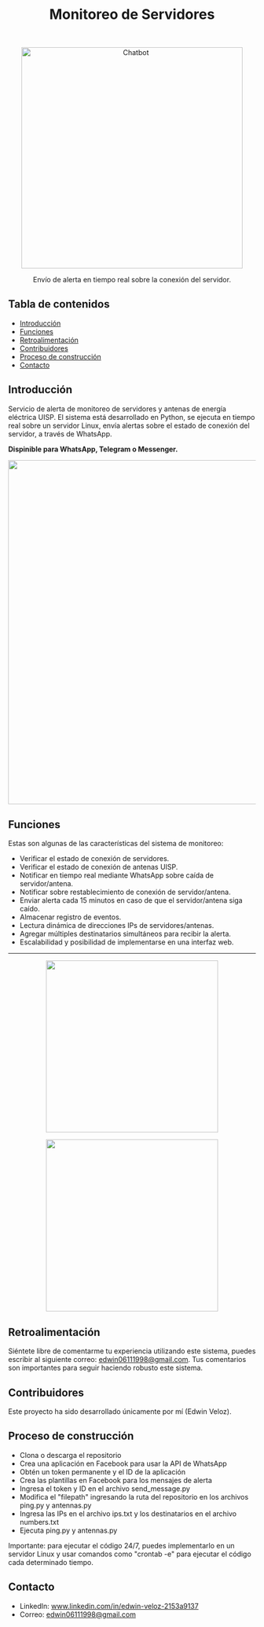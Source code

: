 <h1 align="center"> Monitoreo de Servidores </h1> <br>
<p align="center">
  <a href="https://gitpoint.co/">
    <img alt="Chatbot" title="Chatbot" src="https://raw.githubusercontent.com/edwin06111998/monitoreo_servidores_alerta/main/images/Logo%20Monitereo.png" width="450">
  </a>
</p>

<p align="center">
  Envío de alerta en tiempo real sobre la conexión del servidor.
</p>

## Tabla de contenidos

- [Introducción](#introduction)
- [Funciones](#features)
- [Retroalimentación](#feedback)
- [Contribuidores](#contributors)
- [Proceso de construcción](#build-process)
- [Contacto](#acknowledgments)

<!-- END doctoc generated TOC please keep comment here to allow auto update -->

## Introducción

Servicio de alerta de monitoreo de servidores y antenas de energía eléctrica UISP. El sistema está desarrollado en Python, se ejecuta en tiempo real sobre un servidor Linux, envía alertas sobre el estado de conexión del servidor, a través de WhatsApp.

**Dispinible para WhatsApp, Telegram o Messenger.**

<p align="center">
  <img src = "https://raw.githubusercontent.com/edwin06111998/monitoreo_servidores_alerta/main/images/Captura.png" width=700>
</p>

## Funciones

Estas son algunas de las características del sistema de monitoreo:

* Verificar el estado de conexión de servidores.
* Verificar el estado de conexión de antenas UISP.
* Notificar en tiempo real mediante WhatsApp sobre caída de servidor/antena.
* Notificar sobre restablecimiento de conexión de servidor/antena.
* Enviar alerta cada 15 minutos en caso de que el servidor/antena siga caído.
* Almacenar registro de eventos.
* Lectura dinámica de direcciones IPs de servidores/antenas.
* Agregar múltiples destinatarios simultáneos para recibir la alerta.
* Escalabilidad y posibilidad de implementarse en una interfaz web.
<hr>
<p align="center">
  <img src = "https://raw.githubusercontent.com/edwin06111998/monitoreo_servidores_alerta/main/images/Alerta2.png" width=350>
</p>

<p align="center">
  <img src = "https://raw.githubusercontent.com/edwin06111998/monitoreo_servidores_alerta/main/images/Alerta.png" width=350>
</p>

## Retroalimentación

Siéntete libre de comentarme tu experiencia utilizando este sistema, puedes escribir al siguiente correo: edwin06111998@gmail.com. Tus comentarios son importantes para seguir haciendo robusto este sistema.

## Contribuidores

Este proyecto ha sido desarrollado únicamente por mí (Edwin Veloz).

## Proceso de construcción

- Clona o descarga el repositorio
- Crea una aplicación en Facebook para usar la API de WhatsApp
- Obtén un token permanente y el ID de la aplicación
- Crea las plantillas en Facebook para los mensajes de alerta
- Ingresa el token y ID en el archivo send_message.py
- Modifica el "filepath" ingresando la ruta del repositorio en los archivos ping.py y antennas.py
- Ingresa las IPs en el archivo ips.txt y los destinatarios en el archivo numbers.txt
- Ejecuta ping.py y antennas.py

Importante: para ejecutar el código 24/7, puedes implementarlo en un servidor Linux y usar comandos como "crontab -e" para ejecutar el código cada determinado tiempo.

## Contacto

- LinkedIn: www.linkedin.com/in/edwin-veloz-2153a9137
- Correo: edwin06111998@gmail.com
